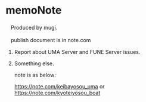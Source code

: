 # memoNote

　Produced by mugi.

　publish document is in note.com

1. Report about UMA Server and FUNE Server issues.

2. Something else.

    note is as below:
    
    https://note.com/keibayosou_uma  or  
    https://note.com/kyoteiyosou_boat
